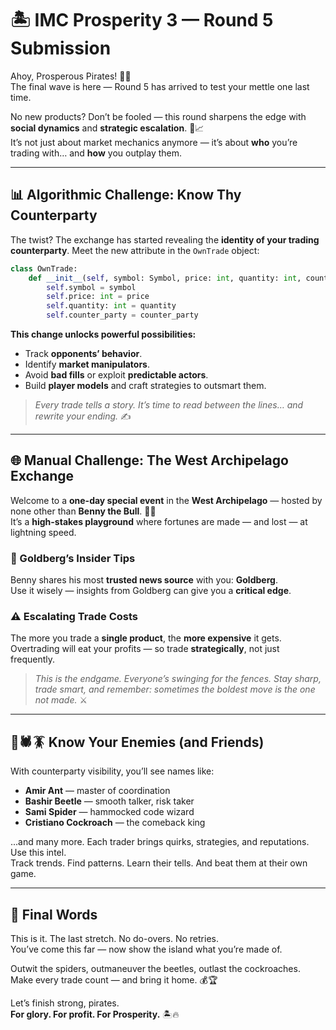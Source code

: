 # 🏝️ **IMC Prosperity 3 — Round 5 Submission**

Ahoy, Prosperous Pirates! 🏴‍☠️  
The final wave is here — Round 5 has arrived to test your mettle one last time.

No new products? Don’t be fooled — this round sharpens the edge with **social dynamics** and **strategic escalation**. 🧠📈  
It’s not just about market mechanics anymore — it’s about **who** you’re trading with… and **how** you outplay them.

---

## 📊 **Algorithmic Challenge: Know Thy Counterparty**

The twist? The exchange has started revealing the **identity of your trading counterparty**.
Meet the new attribute in the `OwnTrade` object:
```python
class OwnTrade:
    def __init__(self, symbol: Symbol, price: int, quantity: int, counter_party: UserId = None) -> None:
        self.symbol = symbol
        self.price: int = price
        self.quantity: int = quantity
        self.counter_party = counter_party
```

**This change unlocks powerful possibilities:**
- Track **opponents’ behavior**.
- Identify **market manipulators**.
- Avoid **bad fills** or exploit **predictable actors**.
- Build **player models** and craft strategies to outsmart them.

> _Every trade tells a story. It’s time to read between the lines… and rewrite your ending._ ✍️

---

## 🌐 **Manual Challenge: The West Archipelago Exchange**

Welcome to a **one-day special event** in the **West Archipelago** — hosted by none other than **Benny the Bull**. 🐂💼  
It’s a **high-stakes playground** where fortunes are made — and lost — at lightning speed.

### 📰 Goldberg’s Insider Tips

Benny shares his most **trusted news source** with you: **Goldberg**.  
Use it wisely — insights from Goldberg can give you a **critical edge**.

### ⚠️ Escalating Trade Costs

The more you trade a **single product**, the **more expensive** it gets.  
Overtrading will eat your profits — so trade **strategically**, not just frequently.

> _This is the endgame. Everyone’s swinging for the fences. Stay sharp, trade smart, and remember: sometimes the boldest move is the one not made._ ⚔️

---

## 🐜🕷️🪳 **Know Your Enemies (and Friends)**

With counterparty visibility, you’ll see names like:

- **Amir Ant** — master of coordination  
- **Bashir Beetle** — smooth talker, risk taker  
- **Sami Spider** — hammocked code wizard  
- **Cristiano Cockroach** — the comeback king

...and many more. Each trader brings quirks, strategies, and reputations. Use this intel.  
Track trends. Find patterns. Learn their tells. And beat them at their own game.

---

## 🏁 **Final Words**

This is it. The last stretch. No do-overs. No retries.  
You’ve come this far — now show the island what you’re made of.

Outwit the spiders, outmaneuver the beetles, outlast the cockroaches.  
Make every trade count — and bring it home. 💰🏆

Let’s finish strong, pirates.  
**For glory. For profit. For Prosperity.** 🏝️🔥